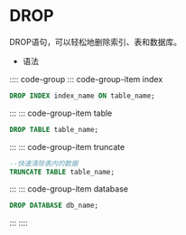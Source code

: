 # DROP

DROP语句，可以轻松地删除索引、表和数据库。

- 语法

:::: code-group
::: code-group-item index

```sql
DROP INDEX index_name ON table_name;
```

:::
::: code-group-item table

```sql
DROP TABLE table_name;
```

:::
::: code-group-item truncate

```sql
--快速清除表内的数据
TRUNCATE TABLE table_name;
```

:::
::: code-group-item database

```sql
DROP DATABASE db_name;
```

:::
::::
